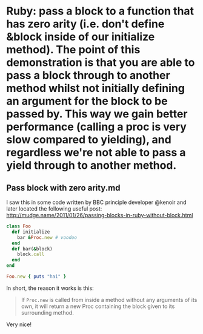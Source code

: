 # Ruby: pass a block to a function that has zero arity (i.e. don't define &block inside of our initialize method). The point of this demonstration is that you are able to pass a block through to another method whilst not initially defining an argument for the block to be passed by. This way we gain better performance (calling a proc is very slow compared to yielding), and regardless we're not able to pass a yield through to another method.

## Pass block with zero arity.md

I saw this in some code written by BBC principle developer @kenoir and later located the following useful post: http://mudge.name/2011/01/26/passing-blocks-in-ruby-without-block.html

```ruby
class Foo
  def initialize
    bar &Proc.new # voodoo
  end
  def bar(&block)
    block.call
  end
end

Foo.new { puts "hai" }
```

In short, the reason it works is this: 

> If `Proc.new` is called from inside a method without any arguments of its own, it will return a new Proc containing the block given to its surrounding method.

Very nice!

